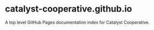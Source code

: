 # catalyst-cooperative.github.io
A top level GitHub Pages documentation index for Catalyst Cooperative.
